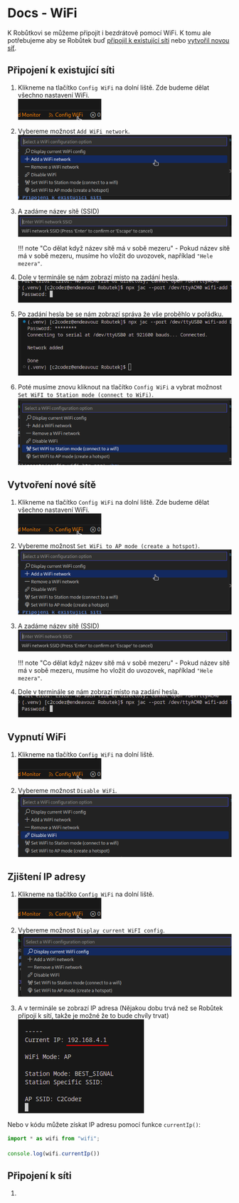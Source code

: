 # Docs - WiFi

K Robůtkovi se můžeme připojit i bezdrátově pomocí WiFi. K tomu ale potřebujeme aby se Robůtek buď [připojil k existující síti](#pripojeni-k-existujici-siti) nebo [vytvořil novou síť](#vytvoreni-nove-site).

## Připojení k existující síti

1. Klikneme na tlačítko `Config WiFi` na dolní liště. Zde budeme dělat všechno nastavení WiFi. <br>
![](assets/config-wifi-btn.png) <br>

2. Vybereme možnost `Add WiFi network`.
![](assets/add-wifi-network.png) <br>

3. A zadáme název sítě (SSID)
![](assets/input-ssid.png) <br>

    !!! note "Co dělat když název sítě má v sobě mezeru"
        - Pokud název sítě má v sobě mezeru, musíme ho vložit do uvozovek, například `"Hele mezera"`.

4. Dole v terminále se nám zobrazí místo na zadání hesla.
![](assets/input-password.png) <br>

5. Po zadání hesla be se nám zobrazí správa že vše proběhlo v pořádku.
![](assets/wifi-added.png) <br>

6. Poté musíme znovu kliknout na tlačítko `Config WiFi` a vybrat možnost `Set WiFI to Station mode (connect to WiFi)`.
![](assets/wifi-station-mode.png) <br>

## Vytvoření nové sítě

1. Klikneme na tlačítko `Config WiFi` na dolní liště. Zde budeme dělat všechno nastavení WiFi. <br>
![](assets/config-wifi-btn.png) <br>

2. Vybereme možnost `Set WiFi to AP mode (create a hotspot)`.
![](assets/add-wifi-network.png) <br>

3. A zadáme název sítě (SSID)
![](assets/input-ssid.png) <br>

    !!! note "Co dělat když název sítě má v sobě mezeru"
        - Pokud název sítě má v sobě mezeru, musíme ho vložit do uvozovek, například `"Hele mezera"`.

4. Dole v terminále se nám zobrazí místo na zadání hesla.
![](assets/input-password.png) <br>

## Vypnutí WiFi

1. Klikneme na tlačítko `Config WiFi` na dolní liště. <br>
![](assets/config-wifi-btn.png) <br>

2. Vybereme možnost `Disable WiFi`.
![](assets/disable-wifi.png) <br>

## Zjištení IP adresy

1. Klikneme na tlačítko `Config WiFi` na dolní liště. <br>
![](assets/config-wifi-btn.png) <br>

2.  Vybereme možnost `Display current WiFI config`.<br>
![](assets/display-wifi-config.png) <br>

3. A v terminále se zobrazí IP adresa (Nějakou dobu trvá než se Robůtek připojí k sítí, takže je možné že to bude chvíly trvat) <br>
![](assets/ip-address.png) <br>

Nebo v kódu můžete získat IP adresu pomocí funkce `currentIp()`:

```ts
import * as wifi from "wifi";

console.log(wifi.currentIp())
```

## Připojení k síti

1.